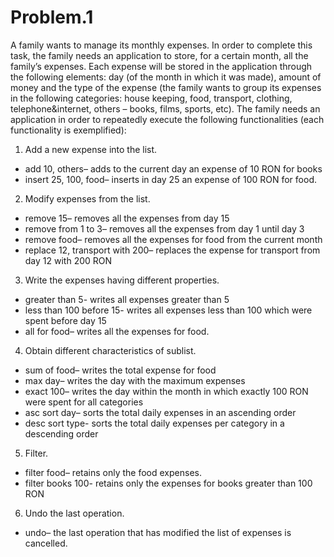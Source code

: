 Problem.1
=========

A family wants to manage its monthly expenses. In order to complete this task, the family needs an
application to store, for a certain month, all the family’s expenses. Each expense will be stored in the
application through the following elements: day (of the month in which it was made), amount of money and
the type of the expense (the family wants to group its expenses in the following categories: house keeping,
food, transport, clothing, telephone&internet, others – books, films, sports, etc). The family needs an
application in order to repeatedly execute the following functionalities (each functionality is exemplified):

1. Add a new expense into the list.

 - add 10, others– adds to the current day an expense of 10 RON for books
 - insert 25, 100, food– inserts in day 25 an expense of 100 RON for food.

2. Modify expenses from the list.

 - remove 15– removes all the expenses from day 15
 - remove from 1 to 3– removes all the expenses from day 1 until day 3
 - remove food– removes all the expenses for food from the current month
 - replace 12, transport with 200– replaces the expense for transport from day 12 with 200 RON

3. Write the expenses having different properties.

 - greater than 5- writes all expenses greater than 5
 - less than 100 before 15- writes all expenses less than 100 which were spent before day 15
 - all for food– writes all the expenses for food.

4. Obtain different characteristics of sublist.

 - sum of food– writes the total expense for food
 - max day– writes the day with the maximum expenses
 - exact 100– writes the day within the month in which exactly 100 RON were spent for all categories
 - asc sort day– sorts the total daily expenses in an ascending order
 - desc sort type- sorts the total daily expenses per category in a descending order

5. Filter.

 - filter food– retains only the food expenses.
 - filter books 100- retains only the expenses for books greater than 100 RON

6. Undo the last operation.

 - undo– the last operation that has modified the list of expenses is cancelled.
